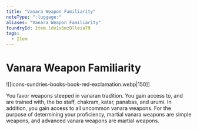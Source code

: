```yaml
---
title: "Vanara Weapon Familiarity"
noteType: ":luggage:"
aliases: "Vanara Weapon Familiarity"
foundryId: Item.ldv1x5mz0lleiaT9
tags:
  - Item
---
```


# Vanara Weapon Familiarity
![[icons-sundries-books-book-red-exclamation.webp|150]]

You favor weapons steeped in vanaran tradition. You gain access to, and are trained with, the bo staff, chakram, katar, panabas, and urumi. In addition, you gain access to all uncommon vanara weapons. For the purpose of determining your proficiency, martial vanara weapons are simple weapons, and advanced vanara weapons are martial weapons.
